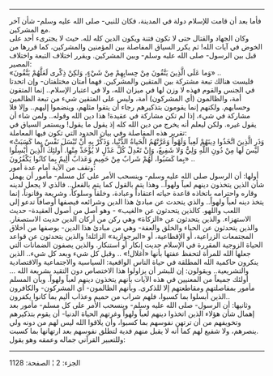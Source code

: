 ------------------------------------------------------------------------

فأما بعد أن قامت للإسلام دولة في المدينة، فكان للنبي- صلى الله عليه
وسلم- شأن آخر مع المشركين.  
وكان الجهاد والقتال حتى لا تكون فتنة ويكون الدين كله لله. حيث لا يجترىء
أحد على الخوض في آيات الله! ثم يكرر السياق المفاصلة بين المؤمنين
والمشركين، كما قررها من قبل بين الرسول- صلى الله عليه وسلم- وبين
المشركين. ويقرر اختلاف التبعة واختلاف المصير:  
«وَما عَلَى الَّذِينَ يَتَّقُونَ مِنْ حِسابِهِمْ مِنْ شَيْءٍ، وَلكِنْ ذِكْرى لَعَلَّهُمْ يَتَّقُونَ» ..  
فليست هنالك تبعة مشتركة بين المتقين والمشركين. فهما أمتان مختلفتان- وإن
اتحدتا في الجنس والقوم فهذه لا وزن لها في ميزان الله، ولا في اعتبار
الإسلام.. إنما المتقون أمة، والظالمون (أي المشركون) أمة، وليس على
المتقين شيء من تبعة الظالمين وحسابهم. ولكنهم إنما يقومون بتذكيرهم رجاء
أن يتقوا مثلهم، وينضموا إليهم.. وإلا فلا مشاركة في شيء، إذا لم تكن
مشاركة في عقيدة! هذا دين الله وقوله.. ولمن شاء أن يقول غيره. ولكن ليعلم
أنه يخرج من دين الله كله إذ يقول ما يقول! ويستمر السياق في تقرير هذه
المفاصلة وفي بيان الحدود التي تكون فيها المعاملة:  
«وَذَرِ الَّذِينَ اتَّخَذُوا دِينَهُمْ لَعِباً وَلَهْواً وَغَرَّتْهُمُ الْحَياةُ الدُّنْيا، وَذَكِّرْ بِهِ أَنْ تُبْسَلَ
نَفْسٌ بِما كَسَبَتْ لَيْسَ لَها مِنْ دُونِ اللَّهِ وَلِيٌّ وَلا شَفِيعٌ، وَإِنْ تَعْدِلْ كُلَّ عَدْلٍ لا يُؤْخَذْ
مِنْها. أُولئِكَ الَّذِينَ أُبْسِلُوا بِما كَسَبُوا، لَهُمْ شَرابٌ مِنْ حَمِيمٍ وَعَذابٌ أَلِيمٌ بِما
كانُوا يَكْفُرُونَ» ..  
ونقف من الآية أمام عدة أمور:  
أولها: أن الرسول صلى الله عليه وسلم- وينسحب الأمر على كل مسلم- مأمور أن
يهمل شأن الذين يتخذون دينهم لعباً ولهواً.. وهذا يتم بالقول كما يتم
بالفعل.. فالذي لا يجعل لدينه وقاره واحترامه باتخاذه قاعدة حياته اعتقاداً
وعبادة، وخلقاً وسلوكاً، وشريعة وقانوناً، إنما يتخذ دينه لعباً ولهواً.. والذي
يتحدث عن مبادئ هذا الدين وشرائعه فيصفها أوصافاً تدعو إلى اللعب واللهو.
كالذين يتحدثون عن «الغيب» - وهو أصل من أصول العقيدة- حديث الاستهزاء.
والذين يتحدثون عن «الزكاة» وهي ركن من أركان الدين حديث الاستصغار. والذين
يتحدثون عن الحياء والخلق والعفة- وهي من مبادئ هذا الدين- بوصفها من أخلاق
المجتمعات الزراعية، أو الإقطاعية، أو «البرجوازية» الزائلة! والذين
يتحدثون عن قواعد الحياة الزوجية المقررة في الإسلام حديث إنكار أو
استنكار. والذين يصفون الضمانات التي جعلها الله للمرأة لتحفظ عفتها بأنها
«أغلال!» .. وقبل كل شيء وبعد كل شيء.. الذين ينكرون حاكمية الله المطلقة
في حياة الناس الواقعية: السياسية والاجتماعية والاقتصادية والتشريعية..
ويقولون: إن للبشر أن يزاولوا هذا الاختصاص دون التقيد بشريعة الله ...
أولئك جميعاً من المعنيين في هذه الآيات بأنهم يتخذون دينهم لعباً ولهواً.
وبأن المسلم مأمور بمفاصلتهم ومقاطعتهم إلا للذكرى. وبأنهم الظالمون- أي
المشركون- والكافرون الذين أبسلوا بما كسبوا، فلهم شراب من حميم وعذاب أليم
بما كانوا يكفرون..  
وثانيها: أن الرسول- صلى الله عليه وسلم- وينسحب الأمر على كل مسلم- مأمور
بعد إهمال شأن هؤلاء الذين اتخذوا دينهم لعباً ولهواً وغرتهم الحياة الدنيا-
أن يقوم بتذكيرهم وتخويفهم من أن ترتهن نفوسهم بما كسبوا، وأن يلاقوا الله
ليس لهم من دونه ولي ينصرهم، ولا شفيع لهم كما أنه لا يقبل منهم فدية لتطلق
نفوسهم بعد ارتهانها بما كسبت.  
وللتعبير القرآني جماله وعمقه وهو يقول:

------------------------------------------------------------------------

الجزء: 2 ¦ الصفحة: 1128
